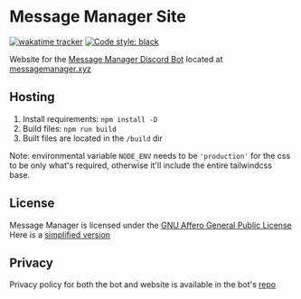 # Message Manager Site

[![wakatime tracker](https://wakatime.com/badge/github/AnotherCat/message-manager-site.svg)](https://wakatime.com/badge/github/AnotherCat/message-manager-site) [![Code style: black](https://img.shields.io/badge/code%20style-black-000000.svg)](https://github.com/psf/black) 

Website for the [Message Manager Discord Bot](https://github.com/AnotherCat/message-bot) located at [messagemanager.xyz](https://messagemanager.xyz)

## Hosting

1. Install requirements: `npm install -D`
2. Build files: `npm run build`
3. Built files are located in the `/build` dir

Note: environmental variable `NODE_ENV` needs to be `'production'` for the css to be only what's required, otherwise it'll include the entire tailwindcss base.

## License

Message Manager is licensed under the [GNU Affero General Public License](https://github.com/AnotherCat/message-bot/blob/master/LICENSE)  
Here is a [simplified version](https://tldrlegal.com/license/gnu-affero-general-public-license-v3-(agpl-3.0)#summary)

## Privacy

Privacy policy for both the bot and website is available in the bot's [repo](https://github.com/AnotherCat/message-bot/blob/master/PRIVACY_POLICY.md)

